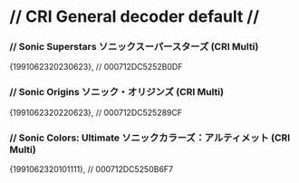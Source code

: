 # // CRI General decoder default //

### // Sonic Superstars ソニックスーパースターズ (CRI Multi)

{1991062320230623}, // 000712DC5252B0DF

### // Sonic Origins ソニック・オリジンズ (CRI Multi)

{1991062320220623}, // 000712DC525289CF

### // Sonic Colors: Ultimate ソニックカラーズ：アルティメット (CRI Multi)

{1991062320101111}, // 000712DC5250B6F7
